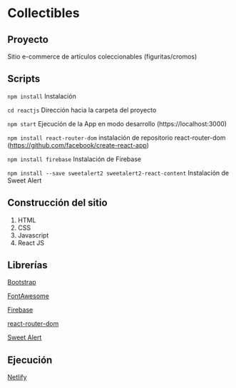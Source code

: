 # Collectibles

## Proyecto

Sitio e-commerce de artículos coleccionables (figuritas/cromos)

## Scripts

`npm install`
Instalación

`cd reactjs`
Dirección hacia la carpeta del proyecto

`npm start`
Ejecución de la App en modo desarrollo (https://localhost:3000)

`npm install react-router-dom`
instalación de repositorio react-router-dom (https://github.com/facebook/create-react-app) 

`npm install firebase`
Instalación de Firebase

`npm install --save sweetalert2 sweetalert2-react-content`
Instalación de Sweet Alert

## Construcción del sitio

1. HTML
2. CSS
3. Javascript
4. React JS 

## Librerías

[Bootstrap](https://getbootstrap.com/)

[FontAwesome](https://fontawesome.com/)

[Firebase](https://firebase.google.com/)

[react-router-dom](https://github.com/facebook/create-react-app) 

[Sweet Alert](https://sweetalert2.github.io/)

## Ejecución

[Netlify](https://www.netlify.com/)

